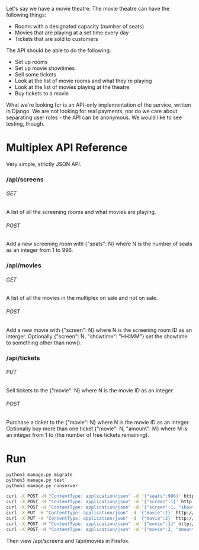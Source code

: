 Let's say we have a movie theatre. The movie theatre can have the following things:
- Rooms with a designated capacity (number of seats)
- Movies that are playing at a set time every day
- Tickets that are sold to customers

The API should be able to do the following:
- Set up rooms
- Set up movie showtimes
- Sell some tickets
- Look at the list of movie rooms and what they're playing
- Look at the list of movies playing at the theatre
- Buy tickets to a movie

What we're looking for is an API-only implementation of the service, written in Django. We are not looking for real payments, nor do we care about separating user roles - the API can be anonymous. We would like to see testing, though.

# Multiplex API Reference

Very simple, strictly JSON API.

### /api/screens
###### GET
A list of all the screening rooms and what movies are playing.
###### POST
Add a new screening room with {"seats": N} where N is the number of seats as an integer from 1 to 996.
### /api/movies
###### GET
A list of all the movies in the multiplex on sale and not on sale.
###### POST
Add a new movie with {"screen": N} where N is the screening room ID as an interger. Optionally {"screen": N, "showtime": "HH:MM"} set the showtime to something other than now().
### /api/tickets
###### PUT
Sell tickets to the {"movie": N} where N is the movie ID as an integer.
###### POST
Purchase a ticket to the {"movie": N} where N is the movie ID as an integer. Optionally buy more than one ticket {"movie": N, "amount": M} where M is an integer from 1 to (the number of free tickets remaining). 
# Run
```bash
python3 manage.py migrate
python3 manage.py test
python3 manage.py runserver
```
```bash
curl -X POST -H "ContentType: application/json" -d '{"seats":996}' http://localhost:8000/api/screens
curl -X POST -H "ContentType: application/json" -d '{"screen":1}' http://localhost:8000/api/movies
curl -X POST -H "ContentType: application/json" -d '{"screen":1, "showtime": "11:22"}' http://localhost:8000/api/movies
curl -X PUT -H "ContentType: application/json" -d '{"movie":1}' http://localhost:8000/api/tickets
curl -X PUT -H "ContentType: application/json" -d '{"movie":2}' http://localhost:8000/api/tickets
curl -X POST -H "ContentType: application/json" -d '{"movie":1}' http://localhost:8000/api/tickets
curl -X POST -H "ContentType: application/json" -d '{"movie":2, "amount": 996}' http://localhost:8000/api/tickets
```
Then view /api/screens and /api/movies in Firefox.
